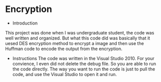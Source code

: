 # Encryption

* Introduction

This project was done when I was undergraduate student, the code was well written and organized. But what this code did was basically that it uesed DES encryption method to encrypt a image and then use the Huffman code to encode the output from the encryption.

* Instructions
 The code was written in the Visual Studio 2010. For your convience, I even did not delete the debug file. So you are able to run the code directly. The way you want to run the code is just to pull the code, and use the Visual Studio to open it and run.
